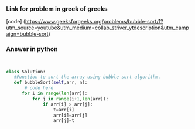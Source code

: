 ### Link for problem in greek of greeks
 [code] (https://www.geeksforgeeks.org/problems/bubble-sort/1?utm_source=youtube&utm_medium=collab_striver_ytdescription&utm_campaign=bubble-sort)

 ### Answer in python 

 ``` python 


class Solution:
    #Function to sort the array using bubble sort algorithm.
    def bubbleSort(self,arr, n):
        # code here
       for i in range(len(arr)):
           for j in range(i+1,len(arr)):
               if arr[i] > arr[j]:
                   t=arr[i]
                   arr[i]=arr[j]
                   arr[j]=t
                   
